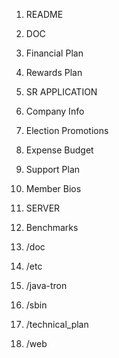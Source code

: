 
1. README

2. DOC 
 1. Financial Plan
 2. Rewards Plan
		
3. SR APPLICATION
 1. Company Info
 1. Election Promotions
 1. Expense Budget
 1. Support Plan
 1. Member Bios


4. SERVER
 1. Benchmarks
 1. /doc
 1. /etc
 1. /java-tron
 1. /sbin
 1. /technical_plan
 1. /web
	
